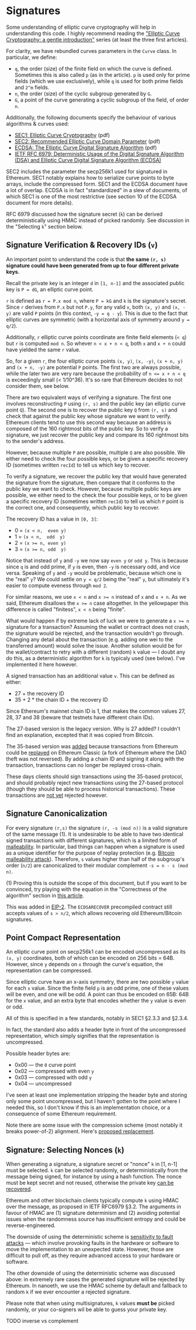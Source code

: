 # Signatures

Some understanding of elliptic curve cryptography will help in understanding this code.
I highly recommend reading the ["Elliptic Curve Cryptography: a gentle introduction"][intro] series
(at least the three first articles).

[intro]: https://andrea.corbellini.name/2015/05/17/elliptic-curve-cryptography-a-gentle-introduction/

For clarity, we have rebundled curves parameters in the `Curve` class. In particular, we define:

- `q`, the order (size) of the finite field on which the curve is defined. Sometimes this is also
  called `p` (as in the article). `p` is used only for prime fields (which we use exclusively),
  while `q` is used for both prime fields and `2^m` fields. 
- `n`, the order (size) of the cyclic subgroup generated by `G`.
- `G`, a point of the curve generating a cyclic subgroup of the field, of order `n`.

Additionally, the following documents specify the behaviour of various algorithms & curves used: 
- [SEC1: Elliptic Curve Cryptography](https://www.secg.org/sec1-v2.pdf) (pdf)
- [SEC2: Recommended Elliptic Curve Domain Parameter](http://www.secg.org/sec2-v2.pdf) (pdf)
- [ECDSA: The Elliptic Curve Digital Signature Algorithm](https://www.cs.miami.edu/home/burt/learning/Csc609.142/ecdsa-cert.pdf) (pdf) 
- [IETF RFC 6979: Deterministic Usage of the Digital Signature Algorithm (DSA) and Elliptic Curve Digital Signature Algorithm (ECDSA)](https://datatracker.ietf.org/doc/html/rfc6979)

SEC2 includes the parameter the secp256k1 used for signatured in Ethereum. SEC1 notably explains how
to serialize curve points to byte arrays, include the compressed form. SEC1 and the ECDSA document
have a lot of overlap. ECDSA is in fact "standardized" in a slew of documents, of which SEC1 is one
of the most restrictive (see section 10 of the ECDSA document for more details).

RFC 6979 discussed how the signature secret (`k`) can be derived deterministically using HMAC
instead of picked randomly. See discussion in the "Selecting `k`" section below.
    
## Signature Verification & Recovery IDs (`v`)

An important point to understand the code is that **the same `(r, s)` signature could have been
generated from up to four different private keys.**

Recall the private key is an integer `d` in `[1, n-1]` and the associated public key is `P = dG`, 
an elliptic curve point.

`r` is defined as `r = P.x mod n`, where `P = kG` and `k` is the signature's secret. Since `r`
derives from `P.x` but not `P.y`, for any valid `x`, both `(x, y)` and `(x, -y)` are valid `P`
points (in this context, `-y = q - y`). This is due to the fact that elliptic curves are symmetric
(with a horizontal axis of symmetry around `y = q/2`).

Additionally, `r` elliptic curve points coordinate are finite field elements (`< q`) but `r` is
computed `mod n`. So whever `n < x + n < q`, both `x` and `x + n` could have yielded the same `r`
value.

So, for a given `r`, the four elliptic curve points `(x, y)`, `(x, -y)`, `(x + n, y)` and `(x + n,
-y)` are potential `P` points. The first two are always possible, while the later two are very rare
because the probability of `n <= x + n < q` is exceedingly small (< 1/10^36). It's so rare that
Ethereum decides to not consider them, see below.

There are two equivalent ways of verifying a signature. The first one involves reconstructing `P` using
`(r, s)` and the public key (an elliptic curve point `Q`). The second one is to recover the public
key `Q` from `(r, s)` and check that against the public key whose signature we want to verify.
Ethereum clients tend to use this second way because an address is composed of the 160 rightmost
bits of the public key. So to verify a signature, we just recover the public key and compare its 160
rightmost bits to the sender's address.

However, because multiple `P` are possible, multiple `Q` are also possible. We either need to check
the four possible keys, or be given a specific recovery ID (sometimes written `recId`) to tell us
which key to recover.

To verify a signature, we recover the public key that would have generated the signature from the
signature, then compare that it conforms to the public key we want to check. However, because
multiple public keys are possible, we either need to the check the four possible keys, or to be
given a specific recovery ID (sometimes written `recId`) to tell us which `P` point is the correct
one, and consequently, which public key to recover.

The recovery ID has a value in `[0, 3]`:
- 0 = `(x < n,  even y)`
- 1 = `(x < n,  odd  y)`
- 2 = `(x >= n, even y)`
- 3 = `(x >= n, odd  y)`

Notice that instead of `y` and `-y` we now say `even y` or `odd y`. This is because since `q` is and
odd prime, if `y` is even, then `-y` is necessary odd, and vice versa. Speaking of `y` and `-y`
would be problematic, because which one is the "real" `y`? We could settle on `y < q/2` being the
"real" `y`, but ultimately it's easier to compute eveness through `mod 2`.

For similar reasons, we use `x < n` and `x >= n` instead of `x` and `x + n`.  As we said, Ethereum
disallows the `x >= n` case altogether. In the yellowpaper this difference is called "finitess", `x
< n` being "finite".

What would happen if by extreme lack of luck we were to generate a `x >= n` signature for a
transaction? Assuming the wallet or contract does not crash, the signature would be rejected, and
the transaction wouldn't go through. Changing any detail about the transaction (e.g. adding one wei
to the transferred amount) would solve the issue. Another solution would be for the wallet/contract
to retry with a different (random) `k` value — I doubt any do this, as a deterministic algorithm for
`k` is typicaly used (see below). I've implemented it here however.

A signed transaction has an additional value `v`. This can be defined as either:
- 27 + the recovery ID
- 35 + 2 * the chain ID + the recovery ID

Since Ethereum's mainnet chain ID is 1, that makes the common values 27, 28, 37 and 38 (beware that
testnets have different chain IDs).

The 27-based version is the legacy version. Why is 27 added? I couldn't find an explanation,
excepted that it was copied from Bitcoin.

The 35-based version was [added] because transactions from Ethereum could be [replayed] on Ethereum
Classic (a fork of Ethereum where the DAO theft was not reversed). By adding a chain ID and signing
it along with the transaction, transactions can no longer be replayed cross-chain.

[added]: https://github.com/ethereum/EIPs/blob/master/EIPS/eip-155.md
[replayed]: https://en.wikipedia.org/wiki/Replay_attack

These days clients should sign transactions using the 35-based protocol, and should probably
reject new transactions using the 27-based protocol (though they should be able to process
historical transactions). These transactions are [not yet][geth110] rejected however.

[geth110]: https://blog.ethereum.org/2021/03/03/geth-v1-10-0/

## Signature Canonicalization

For every signature `(r,s)` the signature `(r, -s (mod n))` is a valid signature of the same
message (1). It is undesirable to be able to have two identical signed transactions with different
signatures, which is a limited form of [malleability]. In particular, bad things can happen when a
signature is used as a unique identifier for the purpose of replay protection (e.g. [Bitcoin
malleability attack][bit-mal]). Therefore, `s` values higher than half of the subgroup's order
(`n/2`) are canonicalized to their modular complement `-s = n - s (mod n)`.

(1) Proving this is outside the scope of this document, but if you want to be convinced, try playing
with the equation in the "Correctness of the algorithm" section in [this article][ecdsa-intro].

This was added in [EIP-2]. The `ECDSARECOVER` precompiled contract still accepts values of `s >
n/2`, which allows recovering old Ethereum/Bitcoin signatures.

[malleability]: https://en.wikipedia.org/wiki/Malleability_(cryptography)
[bit-mal]: https://eklitzke.org/bitcoin-transaction-malleability
[ecdsa-intro]: https://andrea.corbellini.name/2015/05/30/elliptic-curve-cryptography-ecdh-and-ecdsa/
[EIP-2]: https://github.com/ethereum/EIPs/blob/master/EIPS/eip-2.md

## Point Compact Representation

An elliptic curve point on secp256k1 can be encoded uncompressed as its `(x, y)` coordinates, both
of which can be encoded on 256 bits = 64B. However, since `y` depends on `x` through the curve's
equation, the representation can be compressed.

Since elliptic curve have an x-axis symmetry, there are two possible `y` value for each `x` value.
Since the finite field `p` is an odd prime, one of these values will be even, and one will be odd.
A point can thus be encoded on 65B: 64B for the `x` value, and an extra byte that encodes whether
the `y` value is even or odd.

All of this is specified in a few standards, notably in SEC1 §2.3.3 and §2.3.4.

In fact, the standard also adds a header byte in front of the uncompressed representation, which
simply signifies that the representation is uncompressed.

Possible header bytes are:
- 0x00 — the `0` curve point
- 0x02 — compressed with even `y`
- 0x03 — compressed with odd `y`
- 0x04 — uncompressed

I've seen at least one implementation stripping the header byte and storing only some point
uncompressed, but I haven't gotten to the point where I needed this, so I don't know if this is an
implementation choice, or a consequence of some Ethereum requirement.

Note there are some issue with the compression scheme (most notably it breaks power-of-2) alignment.
Here's [proposed replacement].

[proposed replacement]: https://tools.ietf.org/id/draft-jivsov-ecc-compact-05.html#rfc.section.3

## Signature: Selecting Nonces (`k`)

When generating a signature, a signature secret or "nonce" `k` in [1, n-1] must be selected. `k` can
be selected randomly, or deterministically from the message being signed, for instance by using a
hash function. The nonce must be kept secret and not reused, otherwise the private key [can be
recovered][key-recovery].

[key-recovery]: https://github.com/tintinweb/ecdsa-private-key-recovery

Ethereum and other blockchain clients typically compute `k` using HMAC over the message, as proposed
in IETF RFC6979 §3.2. The arguments in favour of HMAC are (1) signature determinism and (2) avoiding
potential issues when the randomness source has insufficient entropy and could be
reverse-engineered.

The downside of using the deterministic scheme is [sensitivity to fault attacks][faults] — which
involve provoking faults in the hardware or software to move the implementation to an unexpected
state. However, those are difficult to pull off, as they require advanced access to your hardware or
software.

The other downside of using the deterministic scheme was discussed above: in extremely rare cases
the generated signature will be rejected by Ethereum.  In nanoeth, we use the HMAC scheme by default
and fallback to random `k` if we ever encounter a rejected signature.

[faults]: https://crypto.stackexchange.com/questions/50228

Please note that when using multisignatures, `k` values **must be** picked randomly, or your
co-signers wil be able to guess your private key.

TODO inverse vs complement